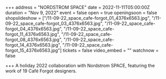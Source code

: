+++
address = "NORDSTROM SPACE"
date = 2022-11-11T05:00:00Z
duration = "Nov 9, 2022"
event = false
open = true
openingsoon = false
shopslideshow = ["/11-09-22_space_cafe-forgot_01_4376x6563.jpg", "/11-09-22_space_cafe-forgot_03_4376x6563.jpg", "/11-09-22_space_cafe-forgot_04_4376x6563.jpg", "/11-09-22_space_cafe-forgot_11_4376x6563.jpg", "/11-09-22_space_cafe-forgot_08_4376x6563.jpg", "/11-09-22_space_cafe-forgot_14_4376x6563.jpg", "/11-09-22_space_cafe-forgot_15_4376x6563.jpg"]
tickets = false
video_embed = ""
watchnow = false

+++
A holiday 2022 collaboration with Nordstrom SPACE, featuring the work of 19 Café Forgot designers.